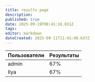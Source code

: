 ```yaml
---
title: results page
description: 
published: true
date: 2025-09-19T08:41:16.031Z
tags: 
editor: markdown
dateCreated: 2025-09-11T11:41:40.637Z
---
```


| Пользователи | Результаты |
|--------------|------------|
| admin | 67% |
| Ilya | 67% |